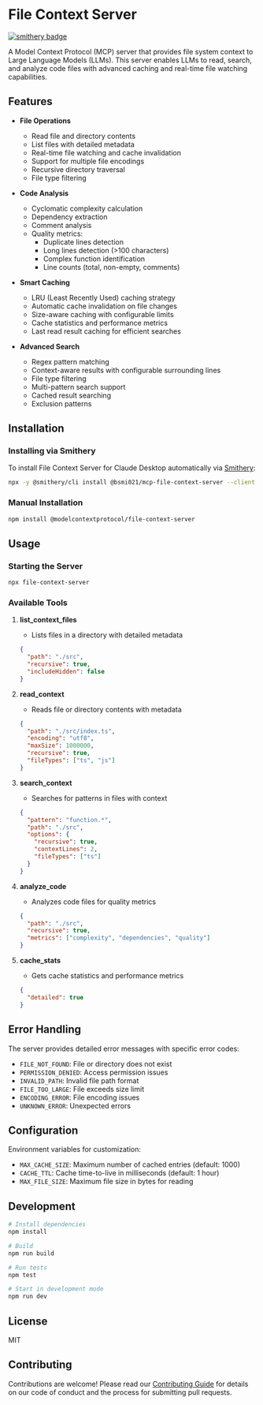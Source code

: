# File Context Server
[![smithery badge](https://smithery.ai/badge/@bsmi021/mcp-file-context-server)](https://smithery.ai/server/@bsmi021/mcp-file-context-server)

A Model Context Protocol (MCP) server that provides file system context to Large Language Models (LLMs). This server enables LLMs to read, search, and analyze code files with advanced caching and real-time file watching capabilities.

## Features

- **File Operations**
  - Read file and directory contents
  - List files with detailed metadata
  - Real-time file watching and cache invalidation
  - Support for multiple file encodings
  - Recursive directory traversal
  - File type filtering

- **Code Analysis**
  - Cyclomatic complexity calculation
  - Dependency extraction
  - Comment analysis
  - Quality metrics:
    - Duplicate lines detection
    - Long lines detection (>100 characters)
    - Complex function identification
    - Line counts (total, non-empty, comments)

- **Smart Caching**
  - LRU (Least Recently Used) caching strategy
  - Automatic cache invalidation on file changes
  - Size-aware caching with configurable limits
  - Cache statistics and performance metrics
  - Last read result caching for efficient searches

- **Advanced Search**
  - Regex pattern matching
  - Context-aware results with configurable surrounding lines
  - File type filtering
  - Multi-pattern search support
  - Cached result searching
  - Exclusion patterns

## Installation

### Installing via Smithery

To install File Context Server for Claude Desktop automatically via [Smithery](https://smithery.ai/server/@bsmi021/mcp-file-context-server):

```bash
npx -y @smithery/cli install @bsmi021/mcp-file-context-server --client claude
```

### Manual Installation
```bash
npm install @modelcontextprotocol/file-context-server
```

## Usage

### Starting the Server

```bash
npx file-context-server
```

### Available Tools

1. **list_context_files**
   - Lists files in a directory with detailed metadata

   ```json
   {
     "path": "./src",
     "recursive": true,
     "includeHidden": false
   }
   ```

2. **read_context**
   - Reads file or directory contents with metadata

   ```json
   {
     "path": "./src/index.ts",
     "encoding": "utf8",
     "maxSize": 1000000,
     "recursive": true,
     "fileTypes": ["ts", "js"]
   }
   ```

3. **search_context**
   - Searches for patterns in files with context

   ```json
   {
     "pattern": "function.*",
     "path": "./src",
     "options": {
       "recursive": true,
       "contextLines": 2,
       "fileTypes": ["ts"]
     }
   }
   ```

4. **analyze_code**
   - Analyzes code files for quality metrics

   ```json
   {
     "path": "./src",
     "recursive": true,
     "metrics": ["complexity", "dependencies", "quality"]
   }
   ```

5. **cache_stats**
   - Gets cache statistics and performance metrics

   ```json
   {
     "detailed": true
   }
   ```

## Error Handling

The server provides detailed error messages with specific error codes:

- `FILE_NOT_FOUND`: File or directory does not exist
- `PERMISSION_DENIED`: Access permission issues
- `INVALID_PATH`: Invalid file path format
- `FILE_TOO_LARGE`: File exceeds size limit
- `ENCODING_ERROR`: File encoding issues
- `UNKNOWN_ERROR`: Unexpected errors

## Configuration

Environment variables for customization:

- `MAX_CACHE_SIZE`: Maximum number of cached entries (default: 1000)
- `CACHE_TTL`: Cache time-to-live in milliseconds (default: 1 hour)
- `MAX_FILE_SIZE`: Maximum file size in bytes for reading

## Development

```bash
# Install dependencies
npm install

# Build
npm run build

# Run tests
npm test

# Start in development mode
npm run dev
```

## License

MIT

## Contributing

Contributions are welcome! Please read our [Contributing Guide](CONTRIBUTING.md) for details on our code of conduct and the process for submitting pull requests.

